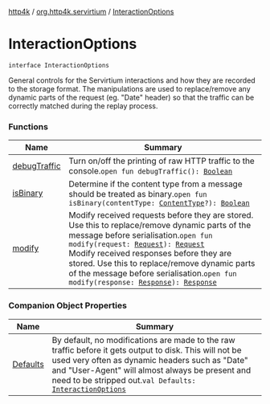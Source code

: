 [http4k](../../index.md) / [org.http4k.servirtium](../index.md) / [InteractionOptions](./index.md)

# InteractionOptions

`interface InteractionOptions`

General controls for the Servirtium interactions and how they are recorded to the storage format. The
manipulations are used to replace/remove any dynamic parts of the request (eg. "Date" header) so that the
traffic can be correctly matched during the replay process.

### Functions

| Name | Summary |
|---|---|
| [debugTraffic](debug-traffic.md) | Turn on/off the printing of raw HTTP traffic to the console.`open fun debugTraffic(): `[`Boolean`](https://kotlinlang.org/api/latest/jvm/stdlib/kotlin/-boolean/index.html) |
| [isBinary](is-binary.md) | Determine if the content type from a message should be treated as binary.`open fun isBinary(contentType: `[`ContentType`](../../org.http4k.core/-content-type/index.md)`?): `[`Boolean`](https://kotlinlang.org/api/latest/jvm/stdlib/kotlin/-boolean/index.html) |
| [modify](modify.md) | Modify received requests before they are stored. Use this to replace/remove dynamic parts of the message before serialisation.`open fun modify(request: `[`Request`](../../org.http4k.core/-request/index.md)`): `[`Request`](../../org.http4k.core/-request/index.md)<br>Modify received responses before they are stored. Use this to replace/remove dynamic parts of the message before serialisation.`open fun modify(response: `[`Response`](../../org.http4k.core/-response/index.md)`): `[`Response`](../../org.http4k.core/-response/index.md) |

### Companion Object Properties

| Name | Summary |
|---|---|
| [Defaults](-defaults.md) | By default, no modifications are made to the raw traffic before it gets output to disk. This will not be used very often as dynamic headers such as "Date" and "User-Agent" will almost always be present and need to be stripped out.`val Defaults: `[`InteractionOptions`](./index.md) |

